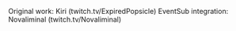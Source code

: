 Original work: Kiri (twitch.tv/ExpiredPopsicle)
EventSub integration: Novaliminal (twitch.tv/Novaliminal)
